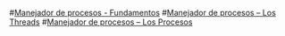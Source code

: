 ﻿#[Manejador de procesos - Fundamentos](Manejador-de-procesos-Fundamentos.md)
#[Manejador de procesos – Los Threads](Manejador-de-procesos-Los-Threads.md)
#[Manejador de procesos – Los Procesos](Manejador-de-procesos-Procesos.md)
